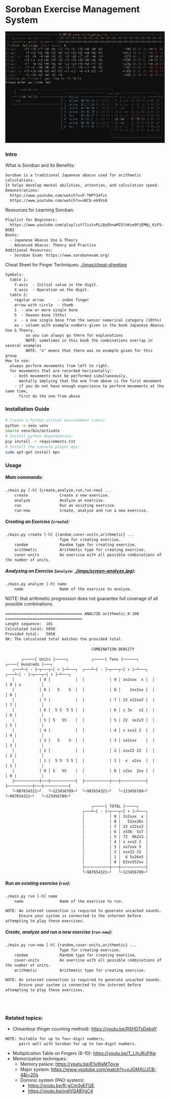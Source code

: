 # Soroban Exercise Management System
![./imgs/screen-run.jpg](./imgs/screen-run.jpg)
### Intro
What is Soroban and Its Benefits:
```
Soroban is a traditional Japanese abacus used for arithmetic calculations.
It helps develop mental abilities, attention, and calculation speed.
Demonstrations:
  https://www.youtube.com/watch?v=F-THPY14fzc
  https://www.youtube.com/watch?v=uKCb-ek9Vs8
```
Resources for Learning Soroban:
```
Playlist for Beginners:
  https://www.youtube.com/playlist?list=PLLByEhnwMI5lhKse9FjEMNj_KzF5-W5BI
Books:
  - Japanese Abacus Use & Theory
  - Advanced Abacus: Theory and Practice
Additional Resources:
  - Soroban Exam: https://www.sorobanexam.org/
```
Cheat Sheet for Finger Techniques: [./imgs/cheat-sheetjpg](./imgs/cheat-sheet.jpg)
```
Symbols:
  table 1:
    Y-axis  - Initial value in the digit.
    X-axis  - Operation on the digit.
  table 2:
    regular arrow      - index finger
    arrow with circle  - thumb
    1  - one or more single bone
    5  - heaven bone (5ths)
    x  - a one single bone from the senior numerical category (10ths)
    ex - column with example numbers given in the book Japanese Abacus Use & Theory,
         so you can always go there for explanations
         NOTE: sometimes in this book the combinations overlap in several examples
         NOTE: "x" means that there was no example given for this group
How to use:
  always perform movements from left to right.
  for movements that are recorded horizontally:
    - both movements must be performed simultaneously,
      mentally implying that the one from above is the first movement
    - if you do not have enough experience to perform movements at the same time,
      first do the one from above
```

### Installation Guide
```bash
# Create a Python virtual environment (venv).
python -m venv venv
source venv/bin/activate
# Install python dependencies:
pip install -r requirements.txt
# Install the console player mpv:
sudo apt-get install mpv
```

### Usage
##### Main commands:
```
./main.py [-h] {create,analyze,run,run-new} ...
    create              Create a new exercise.
    analyze             Analyze an exercise.
    run                 Run an existing exercise.
    run-new             Create, analyze and run a new exercise.
```
##### Creating an Exercise (`create`):
```
./main.py create [-h] {random,cover-units,arithmetic} ...
                        Type for creating exercise.
    random              Random type for creating exercise.
    arithmetic          Arithmetic type for creating exercise.
    cover-units         An exercise with all possible combinations of the number of units.
```
##### Analyzing an Exercise (`analyze`: [./imgs/screen-analyze.jpg](./imgs/screen-analyze.jpg)):
```
./main.py analyze [-h] name
    name                Name of the exercise to analyze.
```
NOTE: that arithmetic progression does not guarantee full coverage of all possible combinations.
```
================================== ANALYZE arithmetic_0-100 ==================================
Lenght sequence:  101
Calculated total: 5050
Provided total:   5050
OK: The calculated total matches the provided total.

                                      COMBINATION DENSITY

       ┌─────[ Units ]─────┐          ┌─────[ Tens ]──────┐          ┌────[ Hundreds ]───┐
   ┌───┴─[ - ]─┬───┬─[ + ]─┴───┐  ┌───┴─[ - ]─┬───┬─[ + ]─┴───┐  ┌───┴─[ - ]─┬───┬─[ + ]─┴───┐
   │           │ 9 │           │  │           │ 9 │ xx2xxx  x │  │           │ 9 │ x         │
   │           │ 8 │   5    5  │  │           │ 8 │    2xx2xx │  │           │ 8 │           │
   │           │ 7 │           │  │           │ 7 │ 22 x22xx2 │  │           │ 7 │           │
   │           │ 6 │  5 5  5 5 │  │           │ 6 │ x 3x   x2 │  │           │ 6 │           │
   │           │ 5 │ 5   55    │  │           │ 5 │ 22  xx2x3 │  │           │ 5 │           │
   │           │ 4 │           │  │           │ 4 │ x xxx2 2  │  │           │ 4 │           │
   │           │ 3 │   5    5  │  │           │ 3 │ xx2xxx    │  │           │ 3 │           │
   │           │ 2 │           │  │           │ 2 │ xxx22 22  │  │           │ 2 │           │
   │           │ 1 │  5 5  5 5 │  │           │ 1 │  x  x2xx  │  │           │ 1 │           │
   │           │ 0 │ 5   55    │  │           │ 0 │ x2xx  2xx │  │           │ 0 │           │
   ├───────────┼───┼───────────┤  ├───────────┼───┼───────────┤  ├───────────┼───┼───────────┤
   └─987654321─┘   └─123456789─┘  └─987654321─┘   └─123456789─┘  └─987654321─┘   └─123456789─┘

                                      ┌─────[ TOTAL ]─────┐
                                  ┌───┴─[ - ]─┬───┬─[ + ]─┴───┐
                                  │           │ 9 │ 2x2xxx  x │
                                  │           │ 8 │   52xx26x │
                                  │           │ 7 │ 22 x22xx2 │
                                  │           │ 6 │ x536  5x7 │
                                  │           │ 5 │ 72  662x3 │
                                  │           │ 4 │ x xxx2 2  │
                                  │           │ 3 │ xx7xxx 5  │
                                  │           │ 2 │ xxx22 22  │
                                  │           │ 1 │  6 5x26x5 │
                                  │           │ 0 │ 62xx552xx │
                                  ├───────────┼───┼───────────┤
                                  └─987654321─┘   └─123456789─┘
```
##### Run an existing exercise (`run`):
```
./main.py run [-h] name
    name                Name of the exercise to run.
```
```
NOTE: An internet connection is required to generate uncached sounds.
      Ensure your system is connected to the internet before attempting to play these exercises.
```
##### Create, analyze and run a new exercise (`run-new`):
```
./main.py run-new [-h] {random,cover-units,arithmetic} ...
                        Type for creating exercise.
    random              Random type for creating exercise.
    cover-units         An exercise with all possible combinations of the number of units.
    arithmetic          Arithmetic type for creating exercise.
```
```
NOTE: An internet connection is required to generate uncached sounds.
      Ensure your system is connected to the internet before attempting to play these exercises.
```
<br/>
<br/>

### Related topics:
- Chisanbop (finger counting method): https://youtu.be/RSHDTsDebpY
```
NOTE: Suitable for up to four-digit numbers,
      pairs well with Soroban for up to two-digit numbers.
```
- Multiplication Table on Fingers (6-10): https://youtu.be/T_LjhJKuFKw
- Memorization techniques:
    - Memory palace: https://youtu.be/E1x9IaMTpyw
    - Major system: https://www.youtube.com/watch?v=nJGMXUJCB-4&t=20s
    - Dominic system (PAO system):
        - https://youtu.be/R-gCm3gEFQE
        - https://youtu.be/ogtVQ48VgC4
